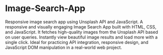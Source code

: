 # Image-Search-App
Responsive image search app using Unsplash API and JavaScript.
A responsive and visually engaging Image Search App built with HTML, CSS, and JavaScript. It fetches high-quality images from the Unsplash API based on user queries. Instantly view beautiful image results and load more with a single click. Ideal for practicing API integration, responsive design, and JavaScript DOM manipulation in a real-world web project.
